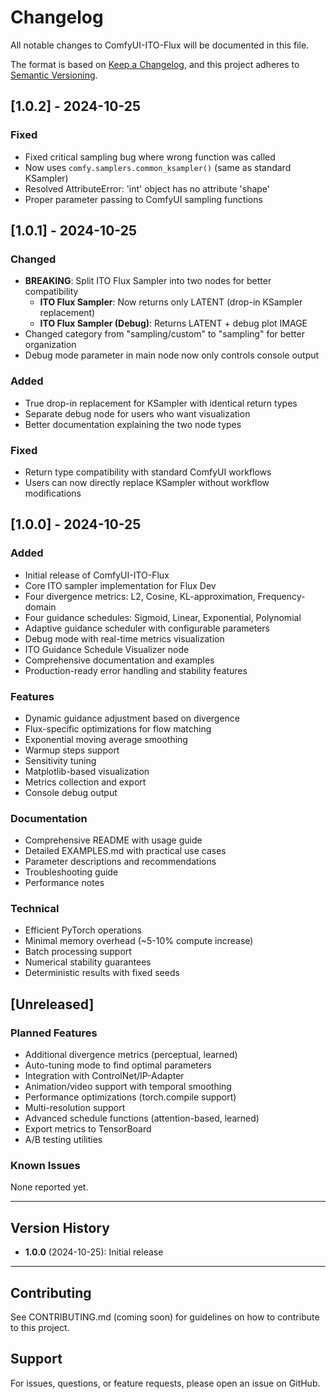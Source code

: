 # Changelog

All notable changes to ComfyUI-ITO-Flux will be documented in this file.

The format is based on [Keep a Changelog](https://keepachangelog.com/en/1.0.0/),
and this project adheres to [Semantic Versioning](https://semver.org/spec/v2.0.0.html).

## [1.0.2] - 2024-10-25

### Fixed
- Fixed critical sampling bug where wrong function was called
- Now uses `comfy.samplers.common_ksampler()` (same as standard KSampler)
- Resolved AttributeError: 'int' object has no attribute 'shape'
- Proper parameter passing to ComfyUI sampling functions

## [1.0.1] - 2024-10-25

### Changed
- **BREAKING**: Split ITO Flux Sampler into two nodes for better compatibility
  - **ITO Flux Sampler**: Now returns only LATENT (drop-in KSampler replacement)
  - **ITO Flux Sampler (Debug)**: Returns LATENT + debug plot IMAGE
- Changed category from "sampling/custom" to "sampling" for better organization
- Debug mode parameter in main node now only controls console output

### Added
- True drop-in replacement for KSampler with identical return types
- Separate debug node for users who want visualization
- Better documentation explaining the two node types

### Fixed
- Return type compatibility with standard ComfyUI workflows
- Users can now directly replace KSampler without workflow modifications

## [1.0.0] - 2024-10-25

### Added
- Initial release of ComfyUI-ITO-Flux
- Core ITO sampler implementation for Flux Dev
- Four divergence metrics: L2, Cosine, KL-approximation, Frequency-domain
- Four guidance schedules: Sigmoid, Linear, Exponential, Polynomial
- Adaptive guidance scheduler with configurable parameters
- Debug mode with real-time metrics visualization
- ITO Guidance Schedule Visualizer node
- Comprehensive documentation and examples
- Production-ready error handling and stability features

### Features
- Dynamic guidance adjustment based on divergence
- Flux-specific optimizations for flow matching
- Exponential moving average smoothing
- Warmup steps support
- Sensitivity tuning
- Matplotlib-based visualization
- Metrics collection and export
- Console debug output

### Documentation
- Comprehensive README with usage guide
- Detailed EXAMPLES.md with practical use cases
- Parameter descriptions and recommendations
- Troubleshooting guide
- Performance notes

### Technical
- Efficient PyTorch operations
- Minimal memory overhead (~5-10% compute increase)
- Batch processing support
- Numerical stability guarantees
- Deterministic results with fixed seeds

## [Unreleased]

### Planned Features
- Additional divergence metrics (perceptual, learned)
- Auto-tuning mode to find optimal parameters
- Integration with ControlNet/IP-Adapter
- Animation/video support with temporal smoothing
- Performance optimizations (torch.compile support)
- Multi-resolution support
- Advanced schedule functions (attention-based, learned)
- Export metrics to TensorBoard
- A/B testing utilities

### Known Issues
None reported yet.

---

## Version History

- **1.0.0** (2024-10-25): Initial release

---

## Contributing

See CONTRIBUTING.md (coming soon) for guidelines on how to contribute to this project.

## Support

For issues, questions, or feature requests, please open an issue on GitHub.
